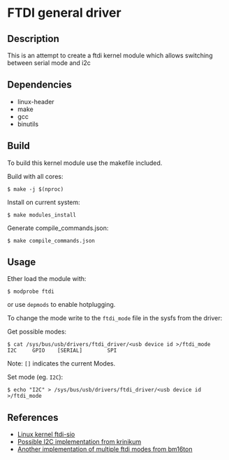 FTDI general driver
===================

Description
-----------

This is an attempt to create a ftdi kernel module which allows switching
between serial mode and i2c

Dependencies
-----------

- linux-header
- make
- gcc
- binutils

Build
-----

To build this kernel module use the makefile included.

Build with all cores:
```(shell)
$ make -j $(nproc)
```

Install  on current system:
```(shell)
$ make modules_install
```

Generate compile_commands.json:
```(shell)
$ make compile_commands.json
```


Usage
-----

Ether load the module with:
```(shell)
$ modprobe ftdi
```
or use `depmods` to enable hotplugging.

To change the mode write to the `ftdi_mode` file in the sysfs from the driver:

Get possible modes:
```(shell)
$ cat /sys/bus/usb/drivers/ftdi_driver/<usb device id >/ftdi_mode
I2C     GPIO    [SERIAL]        SPI
```
Note: `[]` indicates the current Modes.

Set mode (eg. `I2C`):
```(shell)
$ echo "I2C" > /sys/bus/usb/drivers/ftdi_driver/<usb device id >/ftdi_mode
```

References
----------

- [Linux kernel ftdi-sio](https://git.kernel.org/pub/scm/linux/kernel/git/torvalds/linux.git/tree/drivers/usb/serial/ftdi_sio.c)
- [Possible I2C implementation from krinikum](https://github.com/krinkinmu/bootlin)
- [Another implementation of multiple ftdi modes from bm16ton](https://github.com/bm16ton/ft2232-mpsse-i2c-spi-kern-drivers)
